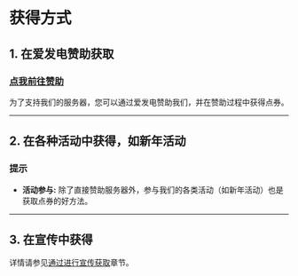 # 获得方式

## 1. 在爱发电赞助获取

### [点我前往赞助](https://afdian.com/a/mistmc)

为了支持我们的服务器，您可以通过爱发电赞助我们，并在赞助过程中获得点券。

---

## 2. 在各种活动中获得，如新年活动

### 提示

- **活动参与:** 除了直接赞助服务器外，参与我们的各类活动（如新年活动）也是获取点券的好方法。

---

## 3. 在宣传中获得

详情请参见[通过进行宣传获取](/docs/guide/Mcoin/getmcoin#通过进行宣传获取)章节。